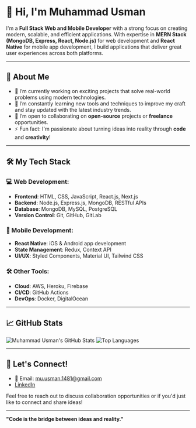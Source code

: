 # 👋 Hi, I'm Muhammad Usman

I'm a **Full Stack Web and Mobile Developer** with a strong focus on creating modern, scalable, and efficient applications. With expertise in **MERN Stack (MongoDB, Express, React, Node.js)** for web development and **React Native** for mobile app development, I build applications that deliver great user experiences across both platforms.

---

## 🚀 About Me

- 🔭 I’m currently working on exciting projects that solve real-world problems using modern technologies.
- 🌱 I’m constantly learning new tools and techniques to improve my craft and stay updated with the latest industry trends.
- 👯 I’m open to collaborating on **open-source** projects or **freelance** opportunities.
- ⚡ Fun fact: I'm passionate about turning ideas into reality through **code** and **creativity**!

---

## 🛠️ My Tech Stack

### 💻 Web Development:
- **Frontend**: HTML, CSS, JavaScript, React.js, Next.js
- **Backend**: Node.js, Express.js, MongoDB, RESTful APIs
- **Database**: MongoDB, MySQL, PostgreSQL
- **Version Control**: Git, GitHub, GitLab

### 📱 Mobile Development:
- **React Native**: iOS & Android app development
- **State Management**: Redux, Context API
- **UI/UX**: Styled Components, Material UI, Tailwind CSS

### 🛠️ Other Tools:
- **Cloud**: AWS, Heroku, Firebase
- **CI/CD**: GitHub Actions
- **DevOps**: Docker, DigitalOcean

---

## 📈 GitHub Stats

![Muhammad Usman's GitHub Stats](https://github-readme-stats.vercel.app/api?username=usman-088&show_icons=true&theme=radical)
![Top Languages](https://github-readme-stats.vercel.app/api/top-langs/?username=usman-088&layout=compact&theme=radical)

---

## 💬 Let's Connect!

- 📧 Email: mu.usman.1481@gmail.com
- [LinkedIn](https://www.linkedin.com/in/musman088/)

Feel free to reach out to discuss collaboration opportunities or if you'd just like to connect and share ideas!

---

**"Code is the bridge between ideas and reality."**

